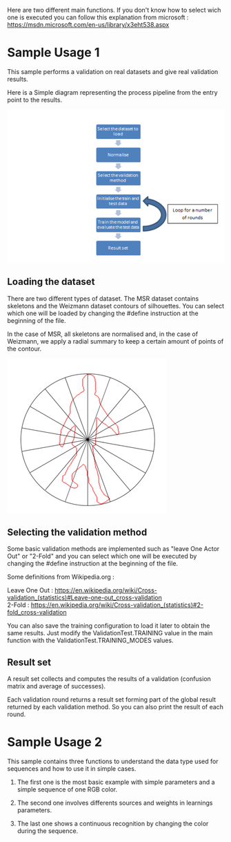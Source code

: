 Here are two different main functions. 
If you don't know how to select wich one is executed you can follow this explanation from microsoft : https://msdn.microsoft.com/en-us/library/x3eht538.aspx 

Sample Usage 1
==========================

This sample performs a validation on real datasets and give real validation results.

Here is a Simple diagram representing the process pipeline from the entry point to the results. 

![Validation pipeline](pipeline.png)


Loading the dataset
-------------------

There are two different types of dataset. The MSR dataset contains skeletons and the Weizmann dataset contours of silhouettes. You can select which one will be loaded by changing the #define instruction at the beginning of the file. 

In the case of MSR, all skeletons are normalised and, in the case of Weizmann, we apply a radial summary to keep a certain amount of points of the contour.

![Radial example](radial.png)

Selecting the validation method
-------------------------------

Some basic validation methods are implemented such as "leave One Actor Out" or "2-Fold" and you can select which one will be executed by changing the #define instruction at the beginning of the file. 


Some definitions from Wikipedia.org : 
 
Leave One Out : https://en.wikipedia.org/wiki/Cross-validation_(statistics)#Leave-one-out_cross-validation  
2-Fold : https://en.wikipedia.org/wiki/Cross-validation_(statistics)#2-fold_cross-validation    

You can also save the training configuration to load it later to obtain the same results.
Just modify the ValidationTest.TRAINING value in the main function with the ValidationTest.TRAINING_MODES values. 

Result set
----------

A result set collects and computes the results of a validation (confusion matrix and average of successes).

Each validation round returns a result set forming part of the global result returned by each validation method.
So you can also print the result of each round.

Sample Usage 2
==========================

This sample contains three functions to understand the data type used for sequences and how to use it in simple cases.

1. The first one is the most basic example with simple parameters and a simple sequence of one RGB color.

2. The second one involves differents sources and weights in learnings parameters.

3. The last one shows a continuous recognition by changing the color during the sequence.